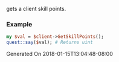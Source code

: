 gets a client skill points.
### Example

```perl
my $val = $client->GetSkillPoints();
quest::say($val); # Returns uint
```


Generated On 2018-01-15T13:04:48-08:00